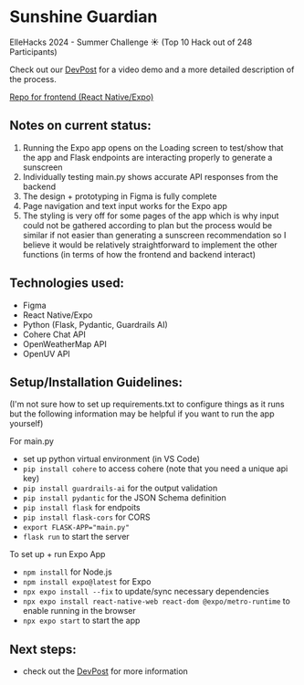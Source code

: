 # Sunshine Guardian
ElleHacks 2024 - Summer Challenge ☀️
(Top 10 Hack out of 248 Participants)

Check out our [DevPost](https://devpost.com/software/sunshine-guardian) for a video demo and a more detailed description of the process.

[Repo for frontend (React Native/Expo)](https://github.com/kkatherineliu/sunshine-guardian-frontend)

## Notes on current status:
1) Running the Expo app opens on the Loading screen to test/show that the app and Flask endpoints are interacting properly to generate a sunscreen
2) Individually testing main.py shows accurate API responses from the backend
3) The design + prototyping in Figma is fully complete
4) Page navigation and text input works for the Expo app
5) The styling is very off for some pages of the app which is why input could not be gathered according to plan but the process would be similar if not easier than generating a sunscreen recommendation so I believe it would be relatively straightforward to implement the other functions (in terms of how the frontend and backend interact)

## Technologies used:
- Figma
- React Native/Expo
- Python (Flask, Pydantic, Guardrails AI)
- Cohere Chat API
- OpenWeatherMap API
- OpenUV API

## Setup/Installation Guidelines:
(I'm not sure how to set up requirements.txt to configure things as it runs but the following information may be helpful if you want to run the app yourself)

For main.py
- set up python virtual environment (in VS Code)
- `pip install cohere` to access cohere (note that you need a unique api key)
- `pip install guardrails-ai` for the output validation 
- `pip install pydantic` for the JSON Schema definition
- `pip install flask` for endpoits
- `pip install flask-cors` for CORS
- `export FLASK-APP="main.py"`
- `flask run` to start the server

To set up + run Expo App
- `npm install` for Node.js
- `npm install expo@latest` for Expo
- `npx expo install --fix` to update/sync necessary dependencies
- `npx expo install react-native-web react-dom @expo/metro-runtime` to enable running in the browser
- `npx expo start` to start the app
  
## Next steps:
- check out the [DevPost](https://devpost.com/software/sunshine-guardian) for more information
